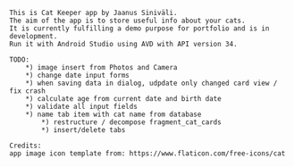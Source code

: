     This is Cat Keeper app by Jaanus Siniväli.
    The aim of the app is to store useful info about your cats.
    It is currently fulfilling a demo purpose for portfolio and is in development.
    Run it with Android Studio using AVD with API version 34.

    TODO:
        *) image insert from Photos and Camera
        *) change date input forms
        *) when saving data in dialog, udpdate only changed card view / fix crash
        *) calculate age from current date and birth date
        *) validate all input fields
        *) name tab item with cat name from database
            *) restructure / decompose fragment_cat_cards
            *) insert/delete tabs

    Credits:
    app image icon template from: https://www.flaticon.com/free-icons/cat